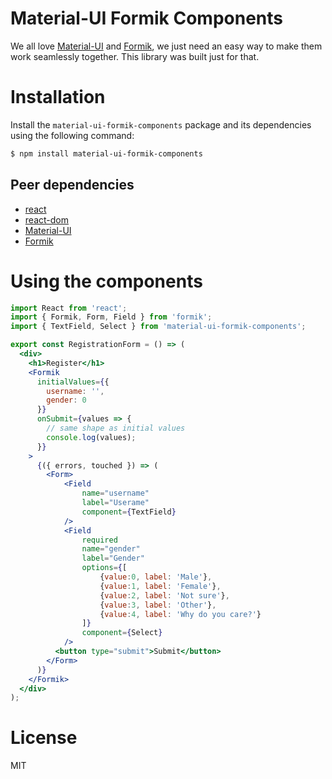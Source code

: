 # Material-UI Formik Components

We all love [Material-UI](https://material-ui.com) and [Formik](https://jaredpalmer.com/formik), we just need an easy way to make them work seamlessly together. This library was built just for that.

# Installation

Install the `material-ui-formik-components` package and its dependencies using the following command:

```sh
$ npm install material-ui-formik-components
```

## Peer dependencies
- [react](https://www.npmjs.com/package/react)
- [react-dom](https://www.npmjs.com/package/react-dom)
- [Material-UI](https://material-ui.com)
- [Formik](https://jaredpalmer.com/formik)


# Using the components

```jsx
import React from 'react';
import { Formik, Form, Field } from 'formik';
import { TextField, Select } from 'material-ui-formik-components';

export const RegistrationForm = () => (
  <div>
    <h1>Register</h1>
    <Formik
      initialValues={{
        username: '',
        gender: 0
      }}
      onSubmit={values => {
        // same shape as initial values
        console.log(values);
      }}
    >
      {({ errors, touched }) => (
        <Form>
            <Field
                name="username"
                label="Userame"
                component={TextField}
            />
            <Field
                required
                name="gender"
                label="Gender"
                options={[
                    {value:0, label: 'Male'},
                    {value:1, label: 'Female'},
                    {value:2, label: 'Not sure'},
                    {value:3, label: 'Other'},
                    {value:4, label: 'Why do you care?'}
                ]}
                component={Select}
            />
          <button type="submit">Submit</button>
        </Form>
      )}
    </Formik>
  </div>
);

```

# License
MIT
